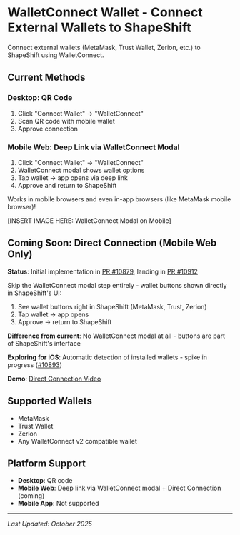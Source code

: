 # WalletConnect Wallet - Connect External Wallets to ShapeShift

Connect external wallets (MetaMask, Trust Wallet, Zerion, etc.) to ShapeShift using WalletConnect.

## Current Methods

### Desktop: QR Code
1. Click "Connect Wallet" → "WalletConnect"
2. Scan QR code with mobile wallet
3. Approve connection

### Mobile Web: Deep Link via WalletConnect Modal
1. Click "Connect Wallet" → "WalletConnect"
2. WalletConnect modal shows wallet options
3. Tap wallet → app opens via deep link
4. Approve and return to ShapeShift

Works in mobile browsers and even in-app browsers (like MetaMask mobile browser)!

[INSERT IMAGE HERE: WalletConnect Modal on Mobile]

## Coming Soon: Direct Connection (Mobile Web Only)

**Status**: Initial implementation in [PR #10879](https://github.com/shapeshift/web/pull/10879), landing in [PR #10912](https://github.com/shapeshift/web/pull/10912)

Skip the WalletConnect modal step entirely - wallet buttons shown directly in ShapeShift's UI:

1. See wallet buttons right in ShapeShift (MetaMask, Trust, Zerion)
2. Tap wallet → app opens
3. Approve → return to ShapeShift

**Difference from current**: No WalletConnect modal at all - buttons are part of ShapeShift's interface

**Exploring for iOS**: Automatic detection of installed wallets - spike in progress ([#10893](https://github.com/shapeshift/web/issues/10893))

**Demo**: [Direct Connection Video](https://github.com/user-attachments/assets/c72816f5-3683-4c91-b964-c516b84f199e)

## Supported Wallets

- MetaMask
- Trust Wallet
- Zerion
- Any WalletConnect v2 compatible wallet

## Platform Support

- **Desktop**: QR code
- **Mobile Web**: Deep link via WalletConnect modal + Direct Connection (coming)
- **Mobile App**: Not supported

---

*Last Updated: October 2025*